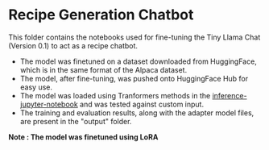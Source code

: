 # Recipe Generation Chatbot

This folder contains the notebooks used for fine-tuning the Tiny Llama Chat (Version 0.1) to act as a recipe chatbot.
* The model was finetuned on a dataset downloaded from HuggingFace, which is in the same format of the Alpaca dataset.
* The model, after fine-tuning, was pushed onto HuggingFace Hub for easy use.
* The model was loaded using Tranformers methods in the [inference-jupyter-notebook](https://github.com/Arya-Hari/intel-unnati-arya-hariharan/blob/main/single-node-finetuning-project/inference-jupyter-notebook.ipynb) and was tested against custom input.
* The training and evaluation results, along with the adapter model files, are present in the "output" folder.

<b> Note : The model was finetuned using LoRA </b>
